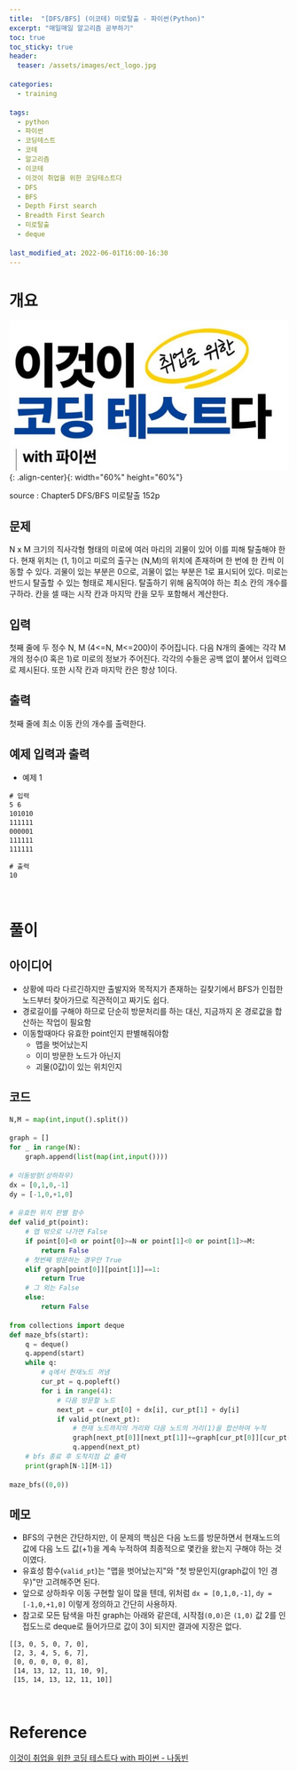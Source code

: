 ```yaml
---
title:  "[DFS/BFS] (이코테) 미로탈출 - 파이썬(Python)"
excerpt: "매일매일 알고리즘 공부하기"
toc: true
toc_sticky: true
header:
  teaser: /assets/images/ect_logo.jpg

categories:
  - training

tags:
  - python
  - 파이썬
  - 코딩테스트
  - 코테
  - 알고리즘
  - 이코테
  - 이것이 취업을 위한 코딩테스트다
  - DFS
  - BFS
  - Depth First search
  - Breadth First Search
  - 미로탈출
  - deque

last_modified_at: 2022-06-01T16:00-16:30
---
```


# 개요  

![jpg](/assets/images/ect_logo.jpg){: .align-center}{: width="60%" height="60%"}  

source : Chapter5 DFS/BFS 미로탈출 152p    

## 문제  

N x M 크기의 직사각형 형태의 미로에 여러 마리의 괴물이 있어 이를 피해 탈출해야 한다. 현재 위치는 (1, 1)이고 미로의 출구는 (N,M)의 위치에 존재하며 한 번에 한 칸씩 이동할 수 있다. 괴물이 있는 부분은 0으로, 괴물이 없는 부분은 1로 표시되어 있다. 미로는 반드시 탈출할 수 있는 형태로 제시된다. 탈출하기 위해 움직여야 하는 최소 칸의 개수를 구하라. 칸을 셀 때는 시작 칸과 마지막 칸을 모두 포함해서 계산한다.  

## 입력  

첫째 줄에 두 정수 N, M (4<=N, M<=200)이 주어집니다. 다음 N개의 줄에는 각각 M개의 정수(0 혹은 1)로 미로의 정보가 주어진다. 각각의 수들은 공백 없이 붙어서 입력으로 제시된다. 또한 시작 칸과 마지막 칸은 항상 1이다.  

## 출력  

첫째 줄에 최소 이동 칸의 개수를 출력한다.  

## 예제 입력과 출력  

- 예제 1  

```
# 입력
5 6
101010
111111
000001
111111
111111
```

```
# 출력
10
```

<br/>

# 풀이  

## 아이디어  

- 상황에 따라 다르긴하지만 출발지와 목적지가 존재하는 길찾기에서 BFS가 인접한 노드부터 찾아가므로 직관적이고 짜기도 쉽다.  
- 경로길이를 구해야 하므로 단순히 방문처리를 하는 대신, 지금까지 온 경로값을 합산하는 작업이 필요함  
- 이동할때마다 유효한 point인지 판별해줘야함  
  - 맵을 벗어났는지  
  - 이미 방문한 노드가 아닌지  
  - 괴물(0값)이 있는 위치인지  

## 코드  

```python
N,M = map(int,input().split())

graph = []
for _ in range(N):
    graph.append(list(map(int,input())))
    
# 이동방향(상하좌우)
dx = [0,1,0,-1]
dy = [-1,0,+1,0]

# 유효한 위치 판별 함수
def valid_pt(point):
    # 맵 밖으로 나가면 False
    if point[0]<0 or point[0]>=N or point[1]<0 or point[1]>=M:
        return False
    # 첫번째 방문하는 경우만 True
    elif graph[point[0]][point[1]]==1:
        return True
    # 그 외는 False
    else:
        return False

from collections import deque
def maze_bfs(start):
    q = deque()
    q.append(start)
    while q:
        # q에서 현재노드 꺼냄
        cur_pt = q.popleft()
        for i in range(4):
            # 다음 방문할 노드
            next_pt = cur_pt[0] + dx[i], cur_pt[1] + dy[i]
            if valid_pt(next_pt):
                # 현재 노드까지의 거리와 다음 노드의 거리(1)을 합산하여 누적
                graph[next_pt[0]][next_pt[1]]+=graph[cur_pt[0]][cur_pt[1]]
                q.append(next_pt)
    # bfs 종료 후 도착지점 값 출력
    print(graph[N-1][M-1])

maze_bfs((0,0))

```

## 메모  

- BFS의 구현은 간단하지만, 이 문제의 핵심은 다음 노드를 방문하면서 현재노드의 값에 다음 노드 값(+1)을 계속 누적하여 최종적으로 몇칸을 왔는지 구해야 하는 것이였다.  
- 유효성 함수(`valid_pt`)는 "맵을 벗어났는지"와 "첫 방문인지(graph값이 1인 경우)"만 고려해주면 된다.  
- 앞으로 상하좌우 이동 구현할 일이 많을 텐데, 위처럼 `dx = [0,1,0,-1]`, `dy = [-1,0,+1,0]` 이렇게 정의하고 간단히 사용하자.  
- 참고로 모든 탐색을 마친 graph는 아래와 같은데, 시작점`(0,0)`은 `(1,0)` 값 2를 인접도느로 deque로 들어가므로 값이 3이 되지만 결과에 지장은 없다.  

```
[[3, 0, 5, 0, 7, 0],
 [2, 3, 4, 5, 6, 7],
 [0, 0, 0, 0, 0, 8],
 [14, 13, 12, 11, 10, 9],
 [15, 14, 13, 12, 11, 10]]
```

<br/>

# Reference  

[이것이 취업을 위한 코딩 테스트다 with 파이썬 - 나동빈](http://www.kyobobook.co.kr/product/detailViewKor.laf?barcode=9791162243077&gclid=Cj0KCQjwjbyYBhCdARIsAArC6LI29J8rzsG6M1BbbNrPKMtmtoAkJop3-UpMZw3SiWyhjpn7g0NWyJYaArMQEALw_wcB)  


